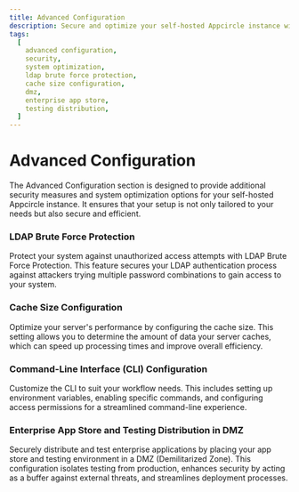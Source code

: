 ```yaml
---
title: Advanced Configuration
description: Secure and optimize your self-hosted Appcircle instance with advanced configuration settings. Learn how to enable LDAP Brute Force Protection, configure cache size, and customize the Command-Line Interface (CLI).
tags:
  [
    advanced configuration,
    security,
    system optimization,
    ldap brute force protection,
    cache size configuration,
    dmz,
    enterprise app store,
    testing distribution,
  ]
---
```


# Advanced Configuration

The Advanced Configuration section is designed to provide additional security measures and system optimization options for your self-hosted Appcircle instance. It ensures that your setup is not only tailored to your needs but also secure and efficient.

### LDAP Brute Force Protection

Protect your system against unauthorized access attempts with LDAP Brute Force Protection. This feature secures your LDAP authentication process against attackers trying multiple password combinations to gain access to your system.

### Cache Size Configuration

Optimize your server's performance by configuring the cache size. This setting allows you to determine the amount of data your server caches, which can speed up processing times and improve overall efficiency.

### Command-Line Interface (CLI) Configuration

Customize the CLI to suit your workflow needs. This includes setting up environment variables, enabling specific commands, and configuring access permissions for a streamlined command-line experience.

### Enterprise App Store and Testing Distribution in DMZ

Securely distribute and test enterprise applications by placing your app store and testing environment in a DMZ (Demilitarized Zone). This configuration isolates testing from production, enhances security by acting as a buffer against external threats, and streamlines deployment processes.
